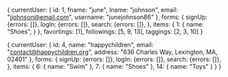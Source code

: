 <!-- user -->

{
  currentUser: {
    id: 1,
    fname: "june",
    lname: "johnson",
    email: "jjohnson@email.com",
    username: "junejohnson86"
  },
  forms: {
    signUp: {errors: []},
    logIn: {errors: []},
    search: {errors: []},
  },
  items: {
    1: {
      name: "Shoes",
    }
  },
  favortings: [1],
  followings: [5, 9, 13],
  taggings: [2, 3, 10]
}

<!-- organization -->
{
  currentUser: {
    id: 4,
    name: "happychildren",
    email: "contact@happychildren.org",
    address: "636 Charles Way, Lexington, MA, 02401"
  },
  forms: {
    signUp: {errors: []},
    logIn: {errors: []},
    search: {errors: []},
  },
  items: {
    6: {
      name: "Swim"
    },
    7: {
      name: "Shoes"
    },
    14: {
      name: "Toys"
    }
  }
}
